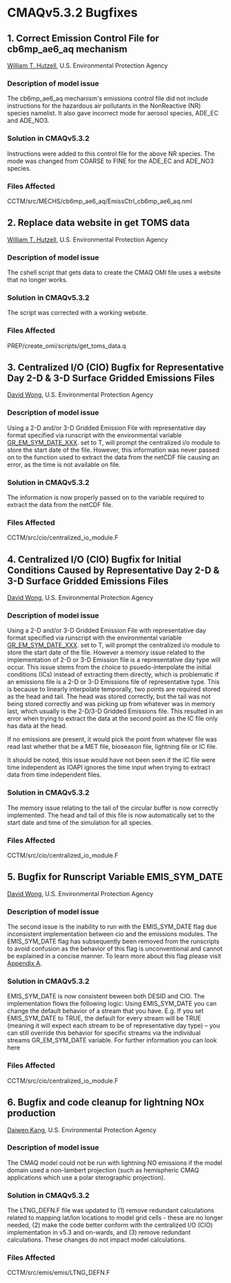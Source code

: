 # CMAQv5.3.2 Bugfixes

## 1. Correct Emission Control File for cb6mp_ae6_aq mechanism
[William T. Hutzell](mailto:hutzell.bill@epa.gov), U.S. Environmental Protection Agency

### Description of model issue

The cb6mp_ae6_aq mechanism's emissions control file did not include instructions for the hazardous air pollutants in the
NonReactive (NR) species namelist. It also gave incorrect mode for aerosol species, ADE_EC and ADE_NO3. 

### Solution in CMAQv5.3.2

Instructions were added to this control file for the above NR species. The mode was changed from COARSE to FINE for the ADE_EC and ADE_NO3 species.

### Files Affected 
CCTM/src/MECHS/cb6mp_ae6_aq/EmissCtrl_cb6mp_ae6_aq.nml

## 2. Replace data website in get TOMS data 
[William T. Hutzell](mailto:hutzell.bill@epa.gov), U.S. Environmental Protection Agency

### Description of model issue

The cshell script that gets data to create the CMAQ OMI file uses a website that no
longer works.

### Solution in CMAQv5.3.2

The script was corrected with a working website.

### Files Affected 
PREP/create_omi/scripts/get_toms_data.q

## 3. Centralized I/O (CIO) Bugfix for Representative Day 2-D & 3-D Surface Gridded Emissions Files
[David Wong](mailto:dwongepa@epa.gov), U.S. Environmental Protection Agency

### Description of model issue

Using a 2-D and/or 3-D Gridded Emission File with representative day format specified via runscript with the environmental variable [GR_EM_SYM_DATE_XXX](https://github.com/USEPA/CMAQ/blob/master/DOCS/Users_Guide/Appendix/CMAQ_UG_appendixA_model_options.md#offline-emissions-configuration). set to T, will prompt the centralized i/o module to store the start date of the file. However, this information was never passed on to the function used to extract the data from the netCDF file causing an error, as the time is not available on file. 

### Solution in CMAQv5.3.2

The information is now properly passed on to the variable required to extract the data from the netCDF file.

### Files Affected 
CCTM/src/cio/centralized_io_module.F

## 4. Centralized I/O (CIO) Bugfix for Initial Conditions Caused by Representative Day 2-D & 3-D Surface Gridded Emissions Files
[David Wong](mailto:dwongepa@epa.gov), U.S. Environmental Protection Agency

### Description of model issue

Using a 2-D and/or 3-D Gridded Emission File with representative day format specified via runscript with the environmental variable [GR_EM_SYM_DATE_XXX](https://github.com/USEPA/CMAQ/blob/master/DOCS/Users_Guide/Appendix/CMAQ_UG_appendixA_model_options.md#offline-emissions-configuration). set to T, will prompt the centralized i/o module to store the start date of the file. However a memory issue related to the implementation of 2-D or 3-D Emission file is a representative day type will occur. This issue stems from the choice to psuedo-interpolate the initial conditions (ICs) instead of extracting them directly, which is problematic if an emissions file is a 2-D or 3-D Emissions file of representative type. This is because to linearly interpolate temporally, two points are required stored as the head and tail. The head was stored correctly, but the tail was not being stored correctly and was picking up from whatever was in memory last, which usually is the 2-D/3-D Gridded Emissions file. This resulted in an error when trying to extract the data at the second point as the IC file only has data at the head.

If no emissions are present, it would pick the point from whatever file was read last whether that be a MET file, bioseason file,  lightning file or IC file. 

It should be noted, this issue would have not been seen if the IC file were time independent as IOAPI ignores the time input when trying to extract data from time independent files.

### Solution in CMAQv5.3.2

The memory issue relating to the tail of the circular buffer is now correctly implemented. The head and tail of this file is now automatically set to the start date and time of the simulation for all species.

### Files Affected 
CCTM/src/cio/centralized_io_module.F

## 5. Bugfix for Runscript Variable EMIS_SYM_DATE
[David Wong](mailto:dwongepa@epa.gov), U.S. Environmental Protection Agency

### Description of model issue

The second issue is the inability to run with the EMIS_SYM_DATE flag due inconsistent implementation between cio and the emissions modules. The EMIS_SYM_DATE flag has subsequently been removed from the runscripts to avoid confusion as the behavior of this flag is unconventional and cannot be explained in a concise manner. To learn more about this flag please visit [Appendix A](https://github.com/USEPA/CMAQ/blob/master/DOCS/Users_Guide/Appendix/CMAQ_UG_appendixA_model_options.md).

### Solution in CMAQv5.3.2

EMIS_SYM_DATE is now consistent beween both DESID and CIO. The implementation flows the following logic: Using EMIS_SYM_DATE you can change the default behavior of a stream that you have. E.g. If you set EMIS_SYM_DATE to TRUE, the default for every stream will be TRUE (meaning it will expect each stream to be of representative day type) – you can still override this behavior for specific streams via the individual streams GR_EM_SYM_DATE variable. For further information you can look here

### Files Affected 
CCTM/src/cio/centralized_io_module.F


## 6. Bugfix and code cleanup for lightning NOx production
[Daiwen Kang](mailto:kang.daiwen@epa.gov), U.S. Environmental Protection Agency

### Description of model issue
The CMAQ model could not be run with lightning NO emissions if the model domain used a non-lambert projection (such as hemispheric CMAQ applications which use a polar sterographic projection).

### Solution in CMAQv5.3.2
The LTNG_DEFN.F file was updated to (1) remove redundant calculations related to mapping lat/lon locations to model grid cells - these are no longer needed, (2) make the code better conform with the centralized I/O (CIO) implementation in v5.3 and on-wards, and (3) remove redundant calculations. These changes do not impact model calculations. 
### Files Affected 
CCTM/src/emis/emis/LTNG_DEFN.F

